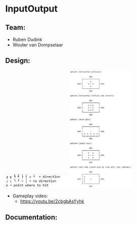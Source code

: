 # InputOutput

## Team:

- Ruben Dudink
- Wouter van Dompselaar

## Design:
<img src="https://github.com/GodlyHamster/InputOutput/blob/main/readmeImages/idea_1.png" width="200" title="cheese">
<img src="https://github.com/GodlyHamster/InputOutput/blob/main/readmeImages/idea_0.png" width="200" title="cheese">

- Gameplay video: 
  - https://youtu.be/2cbgbAsYyhk

## Documentation:
